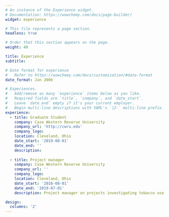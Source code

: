 ```yaml
---
# An instance of the Experience widget.
# Documentation: https://wowchemy.com/docs/page-builder/
widget: experience

# This file represents a page section.
headless: true

# Order that this section appears on the page.
weight: 40

title: Experience
subtitle:

# Date format for experience
#   Refer to https://wowchemy.com/docs/customization/#date-format
date_format: Jan 2006

# Experiences.
#   Add/remove as many `experience` items below as you like.
#   Required fields are `title`, `company`, and `date_start`.
#   Leave `date_end` empty if it's your current employer.
#   Begin multi-line descriptions with YAML's `|2-` multi-line prefix.
experience:
  - title: Graduate Student
    company: Case Western Reserve University
    company_url: 'http://cwru.edu'
    company_logo: 
    location: Cleveland, Ohio
    date_start: '2019-08-01'
    date_end: ''
    description:   
        
  - title: Project manager
    company: Case Western Reserve University
    company_url: ''
    company_logo: 
    location: Cleveland, Ohio
    date_start: '2016-08-01'
    date_end: '2019-07-01'
    description: Project manager on projects investigating tobacco use via social media.

design:
  columns: '2'
---
```

